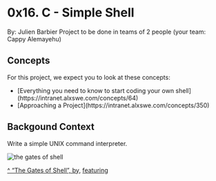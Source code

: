 # 0x16. C - Simple Shell

By: Julien Barbier
Project to be done in teams of 2 people (your team: Cappy Alemayehu)

## Concepts

For this project, we expect you to look at these concepts:

<ul>
<li>[Everything you need to know to start coding your own shell](https://intranet.alxswe.com/concepts/64)</li>
<li>[Approaching a Project](https://intranet.alxswe.com/concepts/350)</li>
</ul>

## Backgound Context

Write a simple UNIX command interpreter.



![the gates of shell](https://s3.amazonaws.com/intranet-projects-files/h…bertonschool-low_level_programming/235/shell.jpeg)

[^ “The Gates of Shell”, by](https://twitter.com/spencerhcheng/status/855104635069054977), [featuring](https://twitter.com/julienbarbier42)
